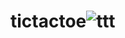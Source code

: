 # tictactoe![ttt](https://user-images.githubusercontent.com/103770400/198685065-af335c56-0c58-4f9e-b24d-780ac42e13a7.gif)
